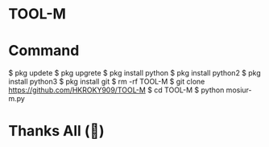 # TOOL-M
# Command 
$ pkg updete 
$ pkg upgrete 
$ pkg install python 
$ pkg install python2
$ pkg install python3
$ pkg install git 
$ rm -rf TOOL-M
$ git clone https://github.com/HKROKY909/TOOL-M
$ cd TOOL-M
$ python mosiur-m.py

# Thanks All (💝)
